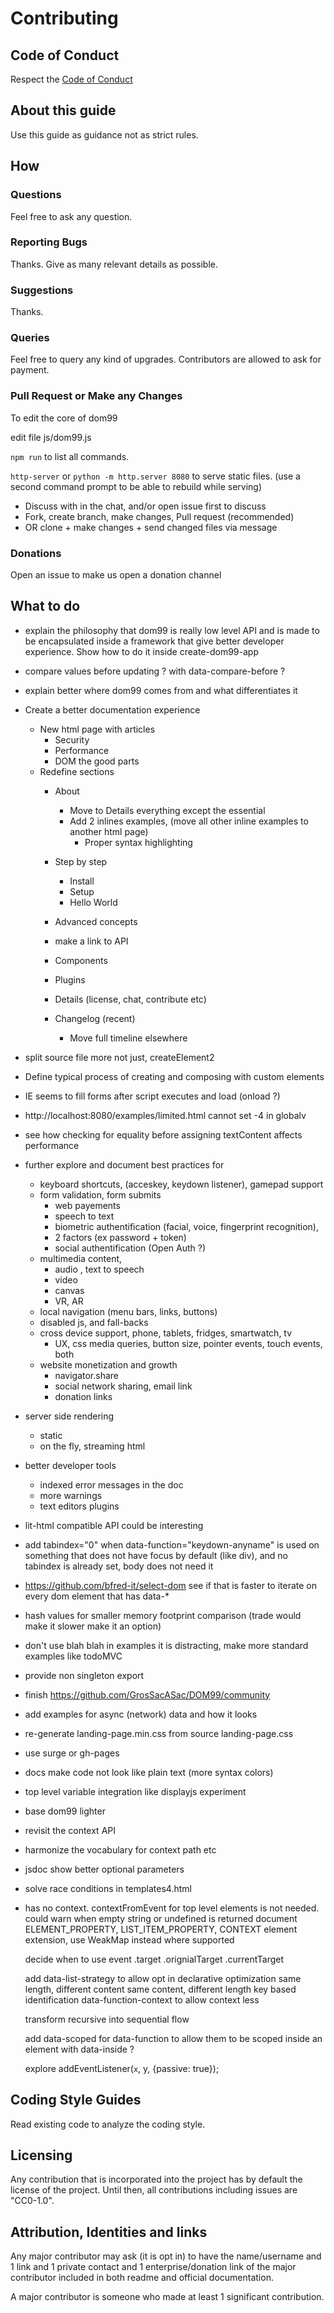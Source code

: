 # Contributing


## Code of Conduct

Respect the [Code of Conduct](CODE_OF_CONDUCT.md)


## About this guide


Use this guide as guidance not as strict rules.


## How

### Questions

Feel free to ask any question.


### Reporting Bugs

Thanks. Give as many relevant details as possible.


### Suggestions

Thanks.


### Queries

Feel free to query any kind of upgrades. Contributors are allowed to ask for payment.


### Pull Request or Make any Changes

To edit the core of dom99

edit file js/dom99.js

`npm run` to list all commands.

`http-server` or `python -m http.server 8080` to serve static files. (use a second command prompt to be able to rebuild while serving)


 * Discuss with in the chat, and/or open issue first to discuss
 * Fork, create branch, make changes, Pull request (recommended)
 * OR clone + make changes + send changed files via message


### Donations

Open an issue to make us open a donation channel


## What to do


 * explain the philosophy that dom99 is really low level API and is made to be encapsulated inside a framework that give better developer experience. Show how to do it inside create-dom99-app
 * compare values before updating ? with data-compare-before ?
 * explain better where dom99 comes from and what differentiates it
 * Create a better documentation experience
	* New html page with articles
		* Security
		* Performance
		* DOM the good parts
	* Redefine sections
		* About
			* Move to Details everything except the essential
			* Add 2 inlines examples, (move all other inline examples to another html page)
				* Proper syntax highlighting
		* Step by step
			* Install
			* Setup
			* Hello World

		* Advanced concepts
		* make a link to API
		* Components
		* Plugins
		* Details (license, chat, contribute etc)
		* Changelog (recent)
			* Move full timeline elsewhere

 * split source file more not just, createElement2
 * Define typical process of creating and composing with custom elements
 * IE seems to fill forms after script executes and load (onload ?)
 * http://localhost:8080/examples/limited.html cannot set -4 in globalv
 * see how checking for equality before assigning textContent affects performance
 * further explore and document best practices for
    * keyboard shortcuts, (acceskey, keydown listener), gamepad support
    * form validation, form submits
        * web payements
        * speech to text
        * biometric authentification (facial, voice, fingerprint recognition),
        * 2 factors (ex password + token)
        * social authentification (Open Auth ?)
    * multimedia content,
        * audio , text to speech
        * video
        * canvas
        * VR, AR
    * local navigation (menu bars, links, buttons)
    * disabled js, and fall-backs
    * cross device support, phone, tablets, fridges, smartwatch, tv
        * UX, css media queries, button size, pointer events, touch events, both
    * website monetization and growth
        * navigator.share
        * social network sharing, email link
        * donation links
 * server side rendering
    * static
    * on the fly, streaming html
 * better developer tools
    * indexed error messages in the doc
    * more warnings
    * text editors plugins
 * lit-html compatible API could be interesting
 * add tabindex="0" when data-function="keydown-anyname" is used on something that does not have focus by default (like div), and no tabindex is already set, body does not need it
 * https://github.com/bfred-it/select-dom see if that is faster to iterate on every dom element
 that has data-*
 * hash values for smaller memory footprint comparison (trade would make it slower make it an option)
 * don't use blah blah in examples it is distracting, make more standard examples like todoMVC
 * provide non singleton export
 * finish https://github.com/GrosSacASac/DOM99/community
 * add examples for async (network) data and how it looks
 * re-generate landing-page.min.css from source landing-page.css
 * use surge or gh-pages
 * docs make code not look like plain text (more syntax colors)
 * top level variable integration like displayjs experiment
 * base dom99 lighter
 * revisit the context API
 * harmonize the vocabulary for context path etc
 * jsdoc show better optional parameters
 * solve race conditions in templates4.html
 * has no context. contextFromEvent for top level elements is not needed. could warn when empty string or undefined is returned
    document ELEMENT_PROPERTY, LIST_ITEM_PROPERTY, CONTEXT element extension,
    use WeakMap instead where supported

    decide when to use event
        .target
        .orignialTarget
        .currentTarget

    add data-list-strategy to allow opt in declarative optimization
        same length, different content
        same content, different length
        key based identification
    data-function-context to allow context less

    transform recursive into sequential flow

    add data-scoped for data-function to allow them to be
    scoped inside an element with data-inside ?

    explore addEventListener(`x`, y, {passive: true});


## Coding Style Guides


Read existing code to analyze the coding style.


## Licensing

Any contribution that is incorporated into the project has by default the license of the project. Until then, all contributions including issues are "CC0-1.0".


## Attribution, Identities and links

Any major contributor may ask (it is opt in) to have the name/username and 1 link and 1 private contact and 1 enterprise/donation link of the major contributor included in both readme and official documentation.

A major contributor is someone who made at least 1 significant contribution.
